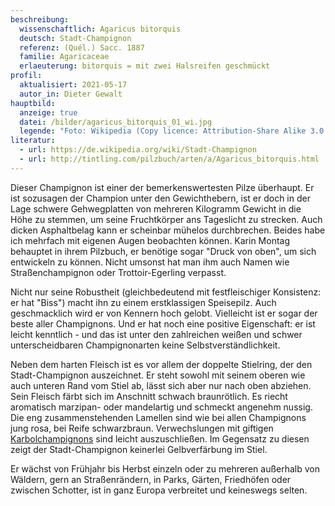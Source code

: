 ```yaml
---
beschreibung:
  wissenschaftlich: Agaricus bitorquis
  deutsch: Stadt-Champignon
  referenz: (Quél.) Sacc. 1887
  familie: Agaricaceae
  erlaeuterung: bitorquis = mit zwei Halsreifen geschmückt
profil:
  aktualisiert: 2021-05-17
  autor_in: Dieter Gewalt
hauptbild:
  anzeige: true
  datei: /bilder/agaricus_bitorquis_01_wi.jpg
  legende: "Foto: Wikipedia (Copy licence: Attribution-Share Alike 3.0 Unported)"
literatur:
  - url: https://de.wikipedia.org/wiki/Stadt-Champignon
  - url: http://tintling.com/pilzbuch/arten/a/Agaricus_bitorquis.html
---
```

Dieser Champignon ist einer der bemerkenswertesten Pilze überhaupt. Er ist sozusagen der Champion unter den Gewichthebern, ist er doch in der Lage schwere Gehwegplatten von mehreren Kilogramm Gewicht in die Höhe zu stemmen, um seine Fruchtkörper ans Tageslicht zu strecken. Auch dicken Asphaltbelag kann er scheinbar mühelos durchbrechen. Beides habe ich mehrfach mit eigenen Augen beobachten können. Karin Montag behauptet in ihrem Pilzbuch, er benötige sogar "Druck von oben", um sich entwickeln zu können. Nicht umsonst hat man ihm auch Namen wie Straßenchampignon oder Trottoir-Egerling verpasst.

Nicht nur seine Robustheit (gleichbedeutend mit festfleischiger Konsistenz: er hat "Biss") macht ihn zu einem erstklassigen Speisepilz. Auch geschmacklich wird er von Kennern hoch gelobt. Vielleicht ist er sogar der beste aller Champignons. Und er hat noch eine positive Eigenschaft: er ist leicht kenntlich - und das ist unter den zahlreichen weißen und schwer unterscheidbaren Champignonarten keine Selbstverständlichkeit.

Neben dem harten Fleisch ist es vor allem der doppelte Stielring, der den Stadt-Champignon auszeichnet. Er steht sowohl mit seinem oberen wie auch unteren Rand vom Stiel ab, lässt sich aber nur nach oben abziehen. Sein Fleisch färbt sich im Anschnitt schwach braunrötlich. Es riecht aromatisch marzipan- oder mandelartig und schmeckt angenehm nussig. Die eng zusammenstehenden Lamellen sind wie bei allen Champignons jung rosa, bei Reife schwarzbraun. Verwechslungen mit giftigen [Karbolchampignons](/pilze/agaricus-xanthoderma-karbolchampignon) sind leicht auszuschließen. Im Gegensatz zu diesen zeigt der Stadt-Champignon keinerlei Gelbverfärbung im Stiel.

Er wächst von Frühjahr bis Herbst einzeln oder zu mehreren außerhalb von Wäldern, gern an Straßenrändern, in Parks, Gärten, Friedhöfen oder zwischen Schotter, ist in ganz Europa verbreitet und keineswegs selten.